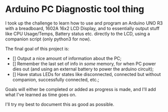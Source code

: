 # Arduino PC Diagnostic tool thing

I took up the challenge to learn how to use and program an Arduino UNO R3 with a breadboard, 1602A 16x2 LCD Display, 
and to essentially output stuff like CPU Usage/Temps, Battery status etc. directly to the LCD, using a companion script (only python3 for now).

The final goal of this project is:
- [] Output a nice amount of information about the PC;
- [] Remember the last set of info in *some* memory, for when PC power dies out (and using an external battery to power the arduino circuit);
- [] Have status LEDs for states like disconnected, connected but without companion, successfully connected, etc.;


Goals will either be completed or added as progress is made, and I'll add what I've learned as time goes on.

I'll try my best to document this as good as possible.
